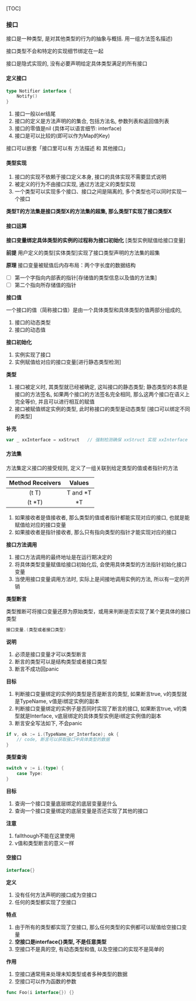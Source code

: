 [TOC]

### 接口

接口是一种类型, 是对其他类型的行为的抽象与概括.  用一组方法签名描述)

接口类型不会和特定的实现细节绑定在一起

接口是隐式实现的, 没有必要声明给定具体类型满足的所有接口

#### 定义接口

~~~go
type Notifier interface {
    Notify()
}
~~~

1.  接口一般以er结尾
2.  接口的定义是方法声明的的集合, 包括方法名, 参数列表和返回值列表
3.  接口的零值是nil (具体可以语言细节: interface)
4.  接口是可以比较的(即可以作为Map的Key)

接口可以嵌套「接口里可以有 方法描述 和 其他接口」

#### 类型实现

1.  接口的实现不依赖于接口定义本身, 接口的具体实现不需要显式说明
2.  被定义的行为不由接口实现, 通过方法定义的类型实现
3.  一个类型可以实现多个接口、接口之间是隔离的, 多个类型也可以同时实现一个接口

**类型T的方法集是接口类型X的方法集的超集, 那么类型T实现了接口类型X**

#### 接口运算

**接口变量绑定具体类型的实例的过程称为接口初始化** [类型实例赋值给接口变量]

**前提**  用户定义的类型[实体类型]实现了接口类型声明的方法集的超集

**原理**  接口变量被赋值后内存布局：两个字长度的数据结构

- [ ] 第一个字指向内部表的指针[存储值的类型信息以及值的方法集]
- [ ] 第二个指向所存储值的指针

**接口值**

一个接口的值（简称接口值）是由一个具体类型和具体类型的值两部分组成的,

1.  接口的动态类型
2.  接口的动态值

**接口初始化**

1.  实例实现了接口
2.  实例赋值给对应的接口变量[进行静态类型检测]

**类型**

1.  接口被定义时, 其类型就已经被确定, 这叫接口的静态类型; 静态类型的本质是接口的方法签名, 如果两个接口的方法签名完全相同, 那么这两个接口在语义上完全等价, 并且可以进行相互的赋值
2.  接口被赋值绑定实例的类型, 此时称接口的类型是动态类型 [接口可以绑定不同的类型]

**补充**

~~~go
var _ xxInterface = xxStruct   // 强制检测确保 xxStruct 实现 xxInterface
~~~

#### 方法集

方法集定义接口的接受规则, 定义了一组关联到给定类型的值或者指针的方法

| Method Receivers |  Values  |
| :--------------: | :------: |
|      (t T)       | T and *T |
|      (t *T)      |    *T    |

1.  如果接收者是值接收者, 那么类型的值或者指针都能实现对应的接口, 也就是能赋值给对应的接口变量
2.  如果接收者是指针接收者, 那么只有指向类型的指针才能实现对应的接口

**接口方法调用**

1.  接口方法调用的最终地址是在运行期决定的
2.  将具体类型变量赋值给接口初始化后, 会使用具体类型的方法指针初始化接口变量
3.  当使用接口变量调用方法时,  实际上是间接地调用实例的方法, 所以有一定的开销

**类型断言**

类型推断可将接口变量还原为原始类型，或用来判断是否实现了某个更具体的接口类型

~~~go
接口变量.(类型或者接口类型)
~~~

**说明**

1.  必须是接口变量才可以类型断言
2.  断言的类型可以是结构类型或者接口类型
3.  断言不成功回panic

**目标**

1.  判断接口变量绑定的实例的类型是否是断言的类型, 如果断言true, v的类型就是TypeName, v值是i绑定实例的副本
2.  判断接口变量绑定的实例子是否同时实现了断言的接口, 如果断言true, v的类型就是Interface, v底层绑定的具体类型实例是i绑定实例值的副本
3.  断言安全写法如下, 不会panic

~~~go
if v, ok := i.(TypeName_or_Interface); ok {
    // code, 断言可以获取接口中具体类型的数据
}
~~~

**类型查询**

~~~go
switch v := i.(type) {
    case Type:
}
~~~

**目标**

1. 查询一个接口变量底层绑定的底层变量是什么
2. 查询一个接口变量绑定的底层变量是否还实现了其他的接口

**注意**

1.  fallthough不能在这里使用
2.  v值和类型断言的意义一样

#### 空接口

~~~go
interface{}
~~~

**定义**

1.  没有任何方法声明的接口成为空接口
2.  任何的类型都实现了空接口

**特点**

1.  由于所有的类型都实现了空接口, 那么任何类型的实例都可以赋值给空接口变量
2.  **空接口是interface{}类型, 不是任意类型**
3.  空接口不是真的空, 有动态类型和值, 以及空接口的实现不是简单的

**作用**

1.  空接口通常用来处理未知类型或者多种类型的数据
2.  空接口可以作为函数的参数

~~~go
func Foo(i interface{}) {}
~~~
